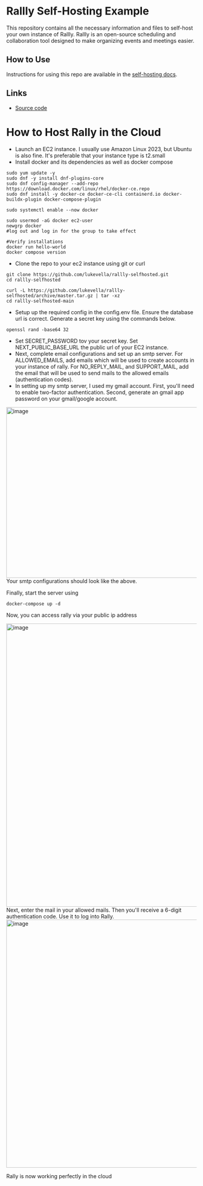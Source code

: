 # Rallly Self-Hosting Example

This repository contains all the necessary information and files to self-host your own instance of Rallly. Rallly is an open-source scheduling and collaboration tool designed to make organizing events and meetings easier.

## How to Use

Instructions for using this repo are available in the [self-hosting docs](https://support.rallly.co/self-hosting/docker-compose).

## Links

- [Source code](https://github.com/lukevella/rallly)

# How to Host Rally in the Cloud

 - Launch an EC2 instance. I usually use Amazon Linux 2023, but Ubuntu is also fine. It's preferable that your instance type is t2.small
 - Install docker and its dependencies as well as docker compose
 ```
sudo yum update -y
sudo dnf -y install dnf-plugins-core
sudo dnf config-manager --add-repo https://download.docker.com/linux/rhel/docker-ce.repo
sudo dnf install -y docker-ce docker-ce-cli containerd.io docker-buildx-plugin docker-compose-plugin

sudo systemctl enable --now docker

sudo usermod -aG docker ec2-user
newgrp docker
#log out and log in for the group to take effect

#Verify installations
docker run hello-world
docker compose version

```
- Clone the repo to your ec2 instance using git or curl
```
git clone https://github.com/lukevella/rallly-selfhosted.git
cd rallly-selfhosted

curl -L https://github.com/lukevella/rallly-selfhosted/archive/master.tar.gz | tar -xz
cd rallly-selfhosted-main
```
 - Setup up the required config in the config.env file. Ensure the database url is correct. Generate a secret key using the commands below.
```
openssl rand -base64 32
```
 - Set SECRET_PASSWORD tov your secret key. Set NEXT_PUBLIC_BASE_URL the public url of your EC2 instance.
 - Next, complete email configurations and set up an smtp server. For ALLOWED_EMAILS, add emails which will be used to create accounts in your instance of rally. For NO_REPLY_MAIL, and SUPPORT_MAIL, add the email that will be used to send mails to the allowed emails (authentication codes).
 - In setting up my smtp server, I used my gmail account. First, you'll need to enable two-factor authentication. Second, generate an gmail app password on your gmail/google account.
<img width="1116" height="452" alt="image" src="https://github.com/user-attachments/assets/9bfc180b-b5b7-4ad6-9224-17122d697590" />
Your smtp configurations should look like the above.


Finally, start the server using
```
docker-compose up -d
```
Now, you can access rally via your public ip address

<img width="1200" height="750" alt="image" src="https://github.com/user-attachments/assets/84bd9fd1-9f79-43d5-9642-cce60ee5dba4" />
Next, enter the mail in your allowed mails. Then you'll receive a 6-digit authentication code. Use it to log into Rally.

<img width="1200" height="657" alt="image" src="https://github.com/user-attachments/assets/82eb5e23-6a2f-4f17-9ba4-7dea2244b89e" />

Rally is now working perfectly in the cloud

